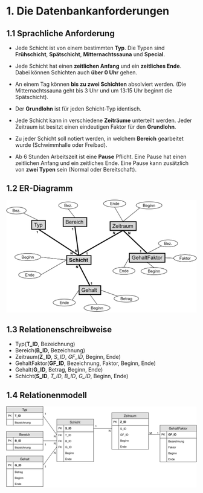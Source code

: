 # 1. Die Datenbankanforderungen
## 1.1 Sprachliche Anforderung
- Jede Schicht ist von einem bestimmten **Typ**. Die Typen sind **Frühschicht**, **Spätschicht**, **Mitternachtssauna** und **Special**.

- Jede Schicht hat einen **zeitlichen Anfang** und ein **zeitliches Ende**. Dabei können Schichten auch **über 0 Uhr** gehen.

- An einem Tag können **bis zu zwei Schichten** absolviert werden. (Die Mitternachtssauna geht bis 3 Uhr und um 13:15 Uhr beginnt die Spätschicht).

- Der **Grundlohn** ist für jeden Schicht-Typ identisch.

- Jede Schicht kann in verschiedene **Zeiträume** unterteilt werden. Jeder Zeitraum ist besitzt einen eindeutigen Faktor für den **Grundlohn**.

- Zu jeder Schicht soll notiert werden, in welchem **Bereich** gearbeitet wurde (Schwimmhalle oder Freibad).

- Ab 6 Stunden Arbeitszeit ist eine **Pause** Pflicht. Eine Pause hat einen zeitlichen Anfang und ein zeitliches Ende. Eine Pause kann zusätzlich von **zwei Typen** sein (Normal oder Bereitschaft).

## 1.2 ER-Diagramm

![ER-Diagramm](Unterlagen/ERDiagramm.png)

## 1.3 Relationenschreibweise

- Typ(**T_ID**, Bezeichnung)
- Bereich(**B_ID**, Bezeichnung)
- Zeitraum(**Z_ID**, _S_ID_, _GF_ID_, Beginn, Ende)
- GehaltFaktor(**GF_ID**, Bezeichnung, Faktor, Beginn, Ende)
- Gehalt(**G_ID**, Betrag, Beginn, Ende)
- Schicht(**S_ID**, _T_ID_, _B_ID_, _G_ID_, Beginn, Ende)

## 1.4 Relationenmodell

![Relationenmodell](Unterlagen/Relationenmodell.svg)
